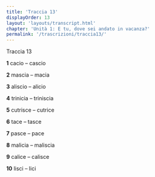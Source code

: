 ```yaml
---
title: 'Traccia 13'
displayOrder: 13
layout: 'layouts/transcript.html'
chapter: 'Unità 1: E tu, dove sei andato in vacanza?'
permalink: '/trascrizioni/traccia13/'
---
```


Traccia 13

**1** cacio – cascio

**2** mascia – macia

**3** aliscio – alicio

**4** trinicia – triniscia

**5** cutrisce – cutrice

**6** tace – tasce

**7** pasce – pace

**8** malicia – maliscia

**9** calice – calisce

**10** lisci – lici
